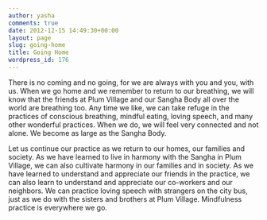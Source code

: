 ```yaml
---
author: yasha
comments: true
date: 2012-12-15 14:49:30+00:00
layout: page
slug: going-home
title: Going Home
wordpress_id: 176
---
```


There is no coming and no going, for we are always with you and you, with us. When we go home and we remember to return to our breathing, we will know that the friends at Plum Village and our Sangha Body all over the world are breathing too. Any time we like, we can take refuge in the practices of conscious breathing, mindful eating, loving speech, and many other wonderful practices. When we do, we will feel very connected and not alone. We become as large as the Sangha Body.

Let us continue our practice as we return to our homes, our families and society. As we have learned to live in harmony with the Sangha in Plum Village, we can also cultivate harmony in our families and in society. As we have learned to understand and appreciate our friends in the practice, we can also learn to understand and appreciate our co-workers and our neighbors. We can practice loving speech with strangers on the city bus, just as we do with the sisters and brothers at Plum Village. Mindfulness practice is everywhere we go.
